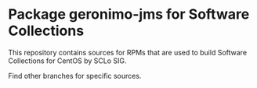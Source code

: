 # Package geronimo-jms for Software Collections

This repository contains sources for RPMs that are used
to build Software Collections for CentOS by SCLo SIG.

Find other branches for specific sources.
